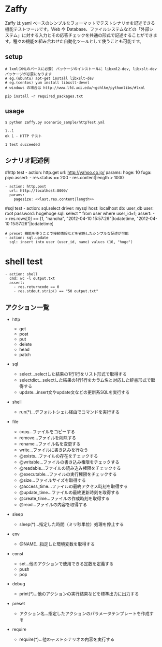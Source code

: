Zaffy
=====

Zaffy は yaml ベースのシンプルなフォーマットでテストシナリオを記述できる機能テストツールです。Web や Database、ファイルシステムなどの「外部システム」に対する入力とその応答チェックを共通の形式で記述することができます。種々の機能を組み合わせた自動化ツールとして使うことも可能です。

setup
--------------
    # lxml(XMLのパースに必要) パッケージのインストールに libxml2-dev, libxslt-dev パッケージが必要になります
    # eg.(ubuntu) apt-get install libxslt-dev
    # eg.(centos) yum install libxslt-devel
    # windows の場合は http://www.lfd.uci.edu/~gohlke/pythonlibs/#lxml

    pip install -r required_packages.txt

usage
--------------
    $ python zaffy.py scenario_sample/httpTest.yml

    1..1
    ok 1 - HTTP テスト

    1 test succeeded

シナリオ記述例
--------------
#http test
    - action: http.get
      url: http://yahoo.co.jp/
      params:
        hoge: 10
        fuga: piyo
      assert:
        - res.status == 200
        - res.content|length > 1000

    - action: http.post
      url: http://localhost:8000/
      params:
        pagesize: <<last.res.content|length>>

#sql test
    - action: sql.select
      driver: mysql
      host: localhost
      db: user_db
      user: root
      password: hogehoge
      sql: select * from user where user_id=1;
      assert:
       - >
        res.rows[0] ==
          [1, "nanoha", "2012-04-10 15:57:26"|todatetime, "2012-04-10 15:57:26"|todatetime]

    # preset 機能を使うことで接続情報などを省略したシンプルな記述が可能
    - action: sql.update
      sql: insert into user (user_id, name) values (10, "hoge")

# shell test
    - action: shell
      cmd: wc -l output.txt
      assert:
        - res.returncode == 0
        - res.stdout.strip() == "50 output.txt"

アクション一覧
--------------
* http
    * get
    * post
    * put
    * delete
    * head
    * patch

* sql
    * select…selectした結果の1行1行をリスト形式で取得する
    * selectdict…selectした結果の1行1行をカラム名と対応した辞書形式で取得する
    * update…insert文やupdate文などの更新系SQLを実行する

* shell
    * run(*)…デフォルトシェル経由でコマンドを実行する

* file
    * copy…ファイルをコピーする
    * remove…ファイルを削除する
    * rename…ファイル名を変更する
    * write…ファイルに書き込みを行なう
    * @exists…ファイルの存在をチェックする
    * @writable…ファイルの書き込み権限をチェックする
    * @readable…ファイルの読み込み権限をチェックする
    * @executable…ファイルの実行権限をチェックする
    * @size…ファイルサイズを取得する
    * @access_time…ファイルの最終アクセス時刻を取得する
    * @update_time…ファイルの最終更新時刻を取得する
    * @create_time…ファイルの作成時刻を取得する
    * @read…ファイルの内容を取得する

* sleep
    * sleep(*)…指定した時間（ミリ秒単位）処理を停止する

* env
    * @NAME…指定した環境変数を取得する

* const
    * set…他のアクションで使用できる定数を定義する
    * push
    * pop

* debug
    * print(*)…他のアクションの実行結果などを標準出力に出力する

* preset
    * アクション名…指定したアクションのパラメータテンプレートを作成する

* require
    * require(*)…他のテストシナリオの内容を実行する

